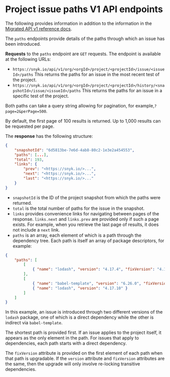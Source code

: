 # Project issue paths V1 API endpoints

The following provides information in addition to the information in the [Migrated API v1 reference docs](https://snyk.docs.apiary.io/reference/projects/project-issue-paths/list-all-project-issue-paths).

The `paths` endpoints provide details of the paths through which an issue has been introduced.

**Requests** to the `paths` endpoint are `GET` requests. The endpoint is available at the following URLs:

* `https://snyk.io/api/v1/org/<orgId>/project/<projectId>/issue/<issueId>/paths` This returns the paths for an issue in the most recent test of the project.
* `https://snyk.io/api/v1/org/<orgId>/project/<projectId>/history/<snapshotId>/issue/<issueId>/paths` This returns the paths for an issue in a specific test of the project.

Both paths can take a query string allowing for pagination, for example,`?page=2&perPage=500`.

By default, the first page of 100 results is returned. Up to 1,000 results can be requested per page.

The **response** has the following structure:

```json
{
    "snapshotId": "6d5813be-7e6d-4ab8-80c2-1e3e2a454553",
    "paths": [...],
    "total": 193,
    "links": {
        "prev": "<https://snyk.io/>...",
        "next": "<https://snyk.io/>...",
        "last": "<https://snyk.io/>..."
    }
}
```

* `snapshotId` is the ID of the project snapshot from which the paths were returned.
* `total` is the total number of paths for the issue in the snapshot.
* `links` provides convenience links for navigating between pages of the response. `links.next` and `links.prev` are provided only if such a page exists. For example, when you retrieve the last page of results, it does not include a `next` link.
* `paths` is an array, each element of which is a path through the dependency tree. Each path is itself an array of package descriptors, for example:

```json
{
    "paths": [
        [
            { "name": "lodash", "version": "4.17.4", "fixVersion": "4.17.20" }
        ],
        [ 
            { "name": "babel-template", "version": "6.26.0", "fixVersion": "6.26.0" },
            { "name": "lodash", "version": "4.17.10" }
        ]
    ]
}
```

In this example, an issue is introduced through two different versions of the `lodash` package, one of which is a direct dependency while the other is indirect via `babel-template`.

The shortest path is provided first. If an issue applies to the project itself, it appears as the only element in the path. For issues that apply to dependencies, each path starts with a direct dependency.

The `fixVersion` attribute is provided on the first element of each path when that path is upgradable. If the `version` attribute and `fixVersion` attributes are the same, then the upgrade will only involve re-locking transitive dependencies.
